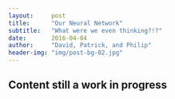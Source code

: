 ```yaml
---
layout:     post
title:      "Our Neural Network"
subtitle:   "What were we even thinking?!?"
date:       2016-04-04
author:     "David, Patrick, and Philip"
header-img: "img/post-bg-02.jpg"
---
```


## Content still a work in progress
